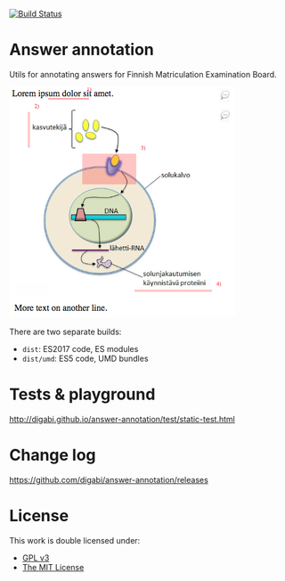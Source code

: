 [![Build Status](https://travis-ci.org/digabi/answer-annotation.svg?branch=master)](https://travis-ci.org/digabi/answer-annotation)

# Answer annotation

Utils for annotating answers for Finnish Matriculation Examination Board.

![example](sample-image.png)

There are two separate builds:

* `dist`: ES2017 code, ES modules
* `dist/umd`: ES5 code, UMD bundles

# Tests & playground

http://digabi.github.io/answer-annotation/test/static-test.html

# Change log

https://github.com/digabi/answer-annotation/releases

# License

This work is double licensed under:
 * [GPL v3](https://www.gnu.org/licenses/gpl-3.0.en.html)
 * [The MIT License](https://opensource.org/licenses/MIT)
